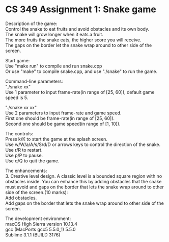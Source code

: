 # CS 349 Assignment 1: Snake game

Description of the game:<br />
Control the snake to eat fruits and avoid obstacles and its own body.<br />
The snake will grow longer when it eats a fruit.<br />
The more fruits the snake eats, the higher score you will receive.<br />
The gaps on the border let the snake wrap around to other side of the screen.<br />

Start game:<br />
Use "make run" to compile and run snake.cpp<br />
Or use "make" to compile snake.cpp, and use "./snake" to run the game.<br />

Command-line parameters:<br />
"./snake xx"<br />
Use 1 parameter to input frame-rate(in range of [25, 60]), default game speed is 5.<br />

"./snake xx xx"<br />
Use 2 parameters to input frame-rate and game speed.<br />
First one should be frame-rate(in range of [25, 60]).<br />
Second one should be game speed(in range of [1, 10]).<br />

The controls:<br />
Press k/K to start the game at the splash screen.<br />
Use w/W/a/A/s/S/d/D or arrows keys to control the direction of the snake.<br />
Use r/R to restart.<br />
Use p/P to pause.<br />
Use q/Q to quit the game.<br />

The enhancements:<br />
3. Creative level design. A classic level is a bounded square region with no obstacles inside. You can enhance this by adding obstacles that the snake must avoid and gaps on the border that lets the snake wrap around to other side of the screen.(10 marks): <br />
Add obstacles.<br />
Add gaps on the border that lets the snake wrap around to other side of the screen.<br />

The development environment:<br />
macOS High Sierra version 10.13.4<br />
gcc (MacPorts gcc5 5.5.0_1) 5.5.0<br />
Sublime 3.1.1 (BUILD 3176)